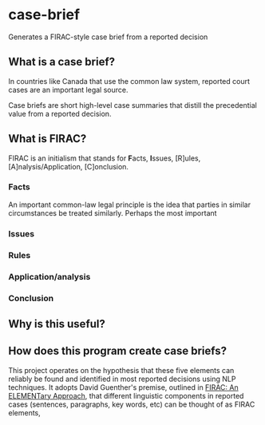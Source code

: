 # case-brief
Generates a FIRAC-style case brief from a reported decision

## What is a case brief?

In countries like Canada that use the common law system, reported court cases are an important legal source. 

Case briefs are short high-level case summaries that distill the precedential value from a reported decision.

## What is FIRAC?

FIRAC is an initialism that stands for **F**acts, **I**ssues, [R]ules, [A]nalysis/Application, [C]onclusion. 

### Facts

An important common-law legal principle is the idea that parties in similar circumstances be treated similarly. Perhaps the most important 

### Issues



### Rules



### Application/analysis



### Conclusion



## Why is this useful?



## How does this program create case briefs?

This project operates on the hypothesis that these five elements can reliably be found and identified in most reported decisions using NLP techniques. It adopts David Guenther's premise, outlined in [FIRAC: An ELEMENTary Approach](http://www.daveguenther.com/firac/judicialopinionsintro.html), that different linguistic components in reported cases (sentences, paragraphs, key words, etc) can be thought of as FIRAC elements, 


